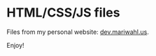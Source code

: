 HTML/CSS/JS files
==============

Files from my personal website: [dev.mariwahl.us](http://dev.mariwahl.us).

Enjoy!
